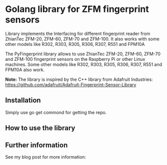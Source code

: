 # Golang library for ZFM fingerprint sensors
Library implements the Interfacing for different fingerprint reader from  ZhianTec ZFM-20, ZFM-60, ZFM-70 and ZFM-100. It also works with some other models like R302, R303, R305, R306, R307, R551 and FPM10A


The PyFingerprint library allows to use ZhianTec ZFM-20, ZFM-60, ZFM-70 and ZFM-100 fingerprint sensors on the Raspberry Pi or other Linux machines. Some other models like R302, R303, R305, R306, R307, R551 and FPM10A also work.

**Note:** The library is inspired by the C++ library from Adafruit Industries:
<https://github.com/adafruit/Adafruit-Fingerprint-Sensor-Library>

## Installation
Simply use go get commond for getting the repo.

## How to use the library


## Further information

See my blog post for more information:
